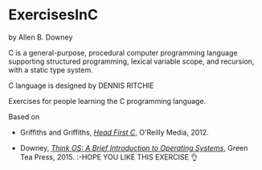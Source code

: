 # ExercisesInC

by Allen B. Downey

C is a general-purpose, procedural computer programming language supporting structured programming, lexical variable scope, and recursion, with a static type system. 

C language is designed by DENNIS RITCHIE

Exercises for people learning the C programming language.

Based on 

* Griffiths and Griffiths, [*Head First C*](http://amzn.to/2hsIXmO), O'Reilly Media, 2012.

* Downey, [*Think OS: A Brief Introduction to Operating Systems*](http://greenteapress.com/thinkos/), Green Tea Press, 2015.
:-HOPE YOU LIKE THIS EXERCISE 👌
